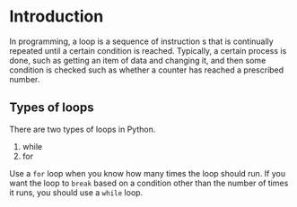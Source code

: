 # Introduction

In programming, a loop is a sequence of instruction s that is continually repeated until a certain condition is reached. Typically, a certain process is done, such as getting an item of data and changing it, and then some condition is checked such as whether a counter has reached a prescribed number.

## Types of loops

There are two types of loops in Python.

1. while
2. for

Use a `for` loop when you know how many times the loop should run. If you want the loop to `break` based on a condition other than the number of times it runs, you should use a `while` loop.
